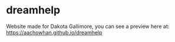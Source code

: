 # dreamhelp

Website made for Dakota Gallimore, you can see a preview here at: https://aachowhan.github.io/dreamhelp

